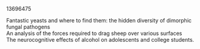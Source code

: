 13696475

Fantastic yeasts and where to find them: the hidden diversity of dimorphic fungal pathogens <br>
An analysis of the forces required to drag sheep over various surfaces <br>
The neurocognitive effects of alcohol on adolescents and college students.
